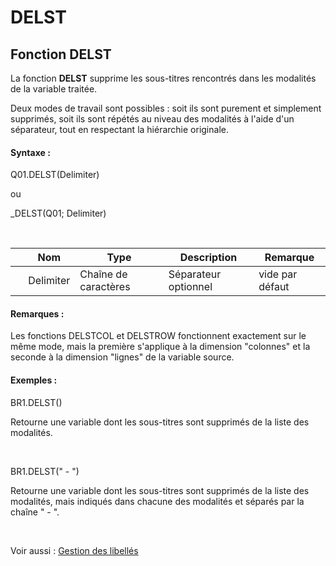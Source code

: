 # DELST

## Fonction DELST

La fonction **DELST** supprime les sous-titres rencontrés dans les modalités de la variable traitée.

Deux modes de travail sont possibles : soit ils sont purement et simplement supprimés, soit ils sont répétés au niveau des modalités à l'aide d'un séparateur, tout en respectant la hiérarchie originale.

#### Syntaxe :&nbsp;

Q01.DELST(Delimiter)

ou

\_DELST(Q01; Delimiter)

&nbsp;

| &nbsp; | **Nom** |**Type**|**Description**|**Remarque** |
| --- | --- | --- | --- | --- |
| &nbsp; | Delimiter | Chaîne de caractères | Séparateur optionnel | vide par défaut |


#### Remarques :

Les fonctions DELSTCOL et DELSTROW fonctionnent exactement sur le même mode, mais la première s'applique à la dimension "colonnes" et la seconde à la dimension "lignes" de la variable source.

#### Exemples :

BR1.DELST()

Retourne une variable dont les sous-titres sont supprimés de la liste des modalités.

&nbsp;

BR1.DELST(" - ")

Retourne une variable dont les sous-titres sont supprimés de la liste des modalités, mais indiqués dans chacune des modalités et séparés par la chaîne " - ".

&nbsp;

Voir aussi : [Gestion des libellés](<Gererleslibelleslestextes1.md>)